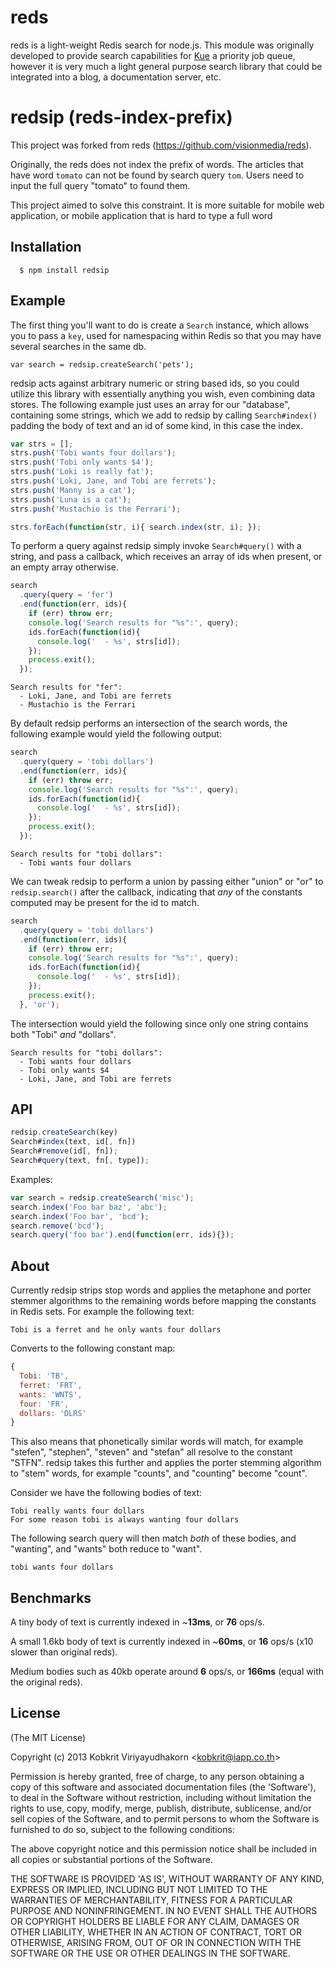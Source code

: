 # reds

  reds is a light-weight Redis search for node.js. This module was originally developed to provide search capabilities for [Kue](http://learnboost.github.com/kue) a priority job queue, however it is very much a light general purpose search library that could be integrated into a blog, a documentation server, etc.

# redsip (reds-index-prefix)

  This project was forked from reds (https://github.com/visionmedia/reds).

  Originally, the reds does not index the prefix of words.
  The articles that have word `tomato` can not be found by search query `tom`.
  Users need to input the full query "tomato" to found them.

  This project aimed to solve this constraint.
  It is more suitable for mobile web application, or mobile application that is hard to type a full word

## Installation

      $ npm install redsip

## Example

The first thing you'll want to do is create a `Search` instance, which allows you to pass a `key`, used for namespacing within Redis so that you may have several searches in the same db.

    var search = redsip.createSearch('pets');

 redsip acts against arbitrary numeric or string based ids, so you could utilize this library with essentially anything you wish, even combining data stores. The following example just uses an array for our "database", containing some strings, which we add to redsip by calling `Search#index()` padding the body of text and an id of some kind, in this case the index.

```js
var strs = [];
strs.push('Tobi wants four dollars');
strs.push('Tobi only wants $4');
strs.push('Loki is really fat');
strs.push('Loki, Jane, and Tobi are ferrets');
strs.push('Manny is a cat');
strs.push('Luna is a cat');
strs.push('Mustachio is the Ferrari');

strs.forEach(function(str, i){ search.index(str, i); });
```

 To perform a query against redsip simply invoke `Search#query()` with a string, and pass a callback, which receives an array of ids when present, or an empty array otherwise.

```js
search
  .query(query = 'fer')
  .end(function(err, ids){
    if (err) throw err;
    console.log('Search results for "%s":', query);
    ids.forEach(function(id){
      console.log('  - %s', strs[id]);
    });
    process.exit();
  });
```

```
Search results for "fer":
  - Loki, Jane, and Tobi are ferrets
  - Mustachio is the Ferrari
```

 By default redsip performs an intersection of the search words, the following example would yield the following output:

```js
search
  .query(query = 'tobi dollars')
  .end(function(err, ids){
    if (err) throw err;
    console.log('Search results for "%s":', query);
    ids.forEach(function(id){
      console.log('  - %s', strs[id]);
    });
    process.exit();
  });
```

```
Search results for "tobi dollars":
  - Tobi wants four dollars
```

 We can tweak redsip to perform a union by passing either "union" or "or" to `redsip.search()` after the callback, indicating that _any_ of the constants computed may be present for the id to match.

```js
search
  .query(query = 'tobi dollars')
  .end(function(err, ids){
    if (err) throw err;
    console.log('Search results for "%s":', query);
    ids.forEach(function(id){
      console.log('  - %s', strs[id]);
    });
    process.exit();
  }, 'or');
```

 The intersection would yield the following since only one string contains both "Tobi" _and_ "dollars".

```
Search results for "tobi dollars":
  - Tobi wants four dollars
  - Tobi only wants $4
  - Loki, Jane, and Tobi are ferrets
```

## API

```js
redsip.createSearch(key)
Search#index(text, id[, fn])
Search#remove(id[, fn]);
Search#query(text, fn[, type]);
```

 Examples:

```js
var search = redsip.createSearch('misc');
search.index('Foo bar baz', 'abc');
search.index('Foo bar', 'bcd');
search.remove('bcd');
search.query('foo bar').end(function(err, ids){});
```

## About

  Currently redsip strips stop words and applies the metaphone and porter stemmer algorithms to the remaining words before mapping the constants in Redis sets. For example the following text:

    Tobi is a ferret and he only wants four dollars

  Converts to the following constant map:
  
```js
{
  Tobi: 'TB',
  ferret: 'FRT',
  wants: 'WNTS',
  four: 'FR',
  dollars: 'DLRS'
}
```

 This also means that phonetically similar words will match, for example "stefen", "stephen", "steven" and "stefan" all resolve to the constant "STFN". redsip takes this further and applies the porter stemming algorithm to "stem" words, for example "counts", and "counting" become "count".

 Consider we have the following bodies of text:

    Tobi really wants four dollars
    For some reason tobi is always wanting four dollars

 The following search query will then match _both_ of these bodies, and "wanting", and "wants" both reduce to "want".

    tobi wants four dollars

## Benchmarks
 A tiny body of text is currently indexed in ~__13ms__, or __76__ ops/s.

 A small 1.6kb body of text is currently indexed in ~__60ms__, or __16__ ops/s (x10 slower than original reds).

 Medium bodies such as 40kb operate around __6__ ops/s, or __166ms__ (equal with the original reds).

## License 

(The MIT License)

Copyright (c) 2013 Kobkrit Viriyayudhakorn &lt;kobkrit@iapp.co.th&gt;

Permission is hereby granted, free of charge, to any person obtaining
a copy of this software and associated documentation files (the
'Software'), to deal in the Software without restriction, including
without limitation the rights to use, copy, modify, merge, publish,
distribute, sublicense, and/or sell copies of the Software, and to
permit persons to whom the Software is furnished to do so, subject to
the following conditions:

The above copyright notice and this permission notice shall be
included in all copies or substantial portions of the Software.

THE SOFTWARE IS PROVIDED 'AS IS', WITHOUT WARRANTY OF ANY KIND,
EXPRESS OR IMPLIED, INCLUDING BUT NOT LIMITED TO THE WARRANTIES OF
MERCHANTABILITY, FITNESS FOR A PARTICULAR PURPOSE AND NONINFRINGEMENT.
IN NO EVENT SHALL THE AUTHORS OR COPYRIGHT HOLDERS BE LIABLE FOR ANY
CLAIM, DAMAGES OR OTHER LIABILITY, WHETHER IN AN ACTION OF CONTRACT,
TORT OR OTHERWISE, ARISING FROM, OUT OF OR IN CONNECTION WITH THE
SOFTWARE OR THE USE OR OTHER DEALINGS IN THE SOFTWARE.
